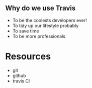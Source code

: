 ## Why do we use Travis

* To be the coolests developers ever!
* To tidy up our lifestyle probably
* To save time
* To be more professionals

# Resources
* git
* github
* travis CI

